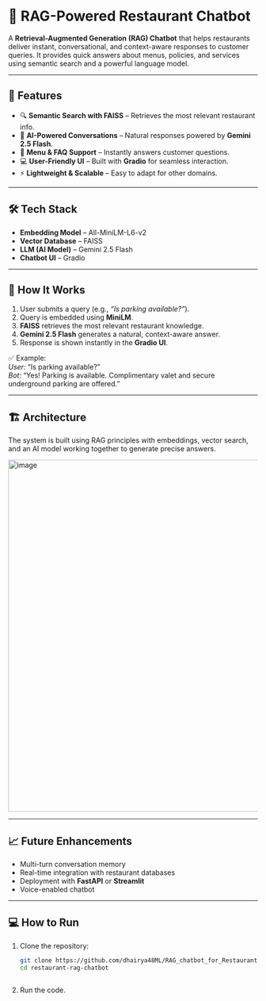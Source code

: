 # 🍴 RAG-Powered Restaurant Chatbot  
 
A **Retrieval-Augmented Generation (RAG) Chatbot** that helps restaurants deliver instant, conversational, and context-aware responses to customer queries. It provides quick answers about menus, policies, and services using semantic search and a powerful language model.  
 
---
 
## 🚀 Features  
- 🔍 **Semantic Search with FAISS** – Retrieves the most relevant restaurant info.  
- 🤖 **AI-Powered Conversations** – Natural responses powered by **Gemini 2.5 Flash**.  
- 📖 **Menu & FAQ Support** – Instantly answers customer questions.  
- 💻 **User-Friendly UI** – Built with **Gradio** for seamless interaction.  
- ⚡ **Lightweight & Scalable** – Easy to adapt for other domains.  
 
---
 
## 🛠️ Tech Stack  
- **Embedding Model** – All-MiniLM-L6-v2  
- **Vector Database** – FAISS  
- **LLM (AI Model)** – Gemini 2.5 Flash  
- **Chatbot UI** – Gradio  
 
---
 
## 📄 How It Works  
1. User submits a query (e.g., *“Is parking available?”*).  
2. Query is embedded using **MiniLM**.  
3. **FAISS** retrieves the most relevant restaurant knowledge.  
4. **Gemini 2.5 Flash** generates a natural, context-aware answer.  
5. Response is shown instantly in the **Gradio UI**.  
 
✅ Example:  
*User:* “Is parking available?”  
*Bot:* “Yes! Parking is available. Complimentary valet and secure underground parking are offered.”  
 
---
 
## 🏗️ Architecture  
 
The system is built using RAG principles with embeddings, vector search, and an AI model working together to generate precise answers.  
 
<img width="1485" height="710" alt="image" src="https://github.com/user-attachments/assets/98b814b3-e124-45df-a16e-9bc03d8c3c33" />
 
 
---
 
## 📈 Future Enhancements  
- Multi-turn conversation memory  
- Real-time integration with restaurant databases  
- Deployment with **FastAPI** or **Streamlit**  
- Voice-enabled chatbot  
 
---
 
## 💻 How to Run  
1. Clone the repository:
   ```bash
   git clone https://github.com/dhairya48ML/RAG_chatbot_for_Restaurant.git
   cd restaurant-rag-chatbot
 
2. Run the code.
 
